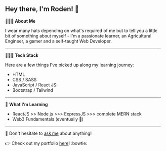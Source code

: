 ## **Hey there, I'm Roden!** :wave: ##



🙋🏽‍♂️ **About Me**

I wear many hats depending on what's required of me but to tell you a little bit of something about myself - I'm a passionate learner, an Agricultural Engineer, a gamer and a self-taught Web Developer. 
- - - -

👨🏽‍💻 **Tech Stack**

Here are a few things I've picked up along my learning journey:

- HTML
- CSS / SASS
- JavaScript / React JS 
- Bootstrap / Tailwind

- - - -
🌱 **What I'm Learning**
- ReactJS >> Node.js >>> ExpressJS >>> complete MERN stack
- Web3 Fundamentals (eventually 🙏)
- - - -


:email: Don't hesitate to <a href='mailto:roden.mrodriguez@gmail.com'>ask me</a> about anything!

:point_right: Check out my portfolio <a href='https://rlmrodriguez.github.io/rlmr-portfolio/'>here</a>! :bowtie:

<!---
rlmrodriguez/rlmrodriguez is a ✨ special ✨ repository because its `README.md` (this file) appears on your GitHub profile.
You can click the Preview link to take a look at your changes.
--->
